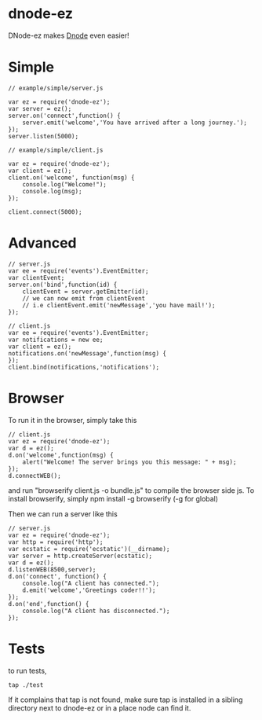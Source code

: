 dnode-ez
========

DNode-ez makes [Dnode](https://github.com/substack/dnode) even easier!

Simple 
======  

    // example/simple/server.js 

    var ez = require('dnode-ez');
    var server = ez();
    server.on('connect',function() {
        server.emit('welcome','You have arrived after a long journey.');
    });
    server.listen(5000);
    
    // example/simple/client.js

    var ez = require('dnode-ez');
    var client = ez();
    client.on('welcome', function(msg) {
        console.log("Welcome!");
        console.log(msg);
    });

    client.connect(5000);


Advanced
========

    // server.js
    var ee = require('events').EventEmitter;
    var clientEvent;
    server.on('bind',function(id) {
        clientEvent = server.getEmitter(id);
        // we can now emit from clientEvent
        // i.e clientEvent.emit('newMessage','you have mail!');
    }); 

    // client.js
    var ee = require('events').EventEmitter;
    var notifications = new ee;
    var client = ez();
    notifications.on('newMessage',function(msg) {
    });
    client.bind(notifications,'notifications');

Browser
=======

To run it in the browser, simply take this

    // client.js
    var ez = require('dnode-ez');
    var d = ez();
    d.on('welcome',function(msg) {
        alert("Welcome! The server brings you this message: " + msg);
    });
    d.connectWEB();

and run "browserify client.js -o bundle.js" to compile the browser side js. To install browserify, simply npm install -g browserify (-g for global)

Then we can run a server like this

    // server.js
    var ez = require('dnode-ez');
    var http = require('http');
    var ecstatic = require('ecstatic')(__dirname);
    var server = http.createServer(ecstatic);
    var d = ez();
    d.listenWEB(8500,server);
    d.on('connect', function() {
        console.log("A client has connected.");
        d.emit('welcome','Greetings coder!!');
    });
    d.on('end',function() {
        console.log("A client has disconnected.");
    });

Tests
=====
 
to run tests, 

    tap ./test

If it complains that tap is not found, make sure tap is installed in a sibling directory next to dnode-ez or in a place node can find it.
